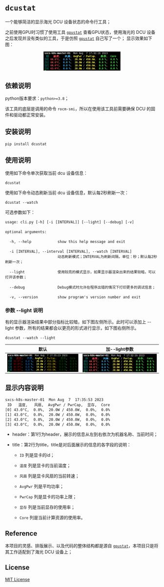 # `dcustat`

一个能够简洁的显示海光 DCU 设备状态的命令行工具；

之前使用GPU时习惯了使用工具 [`gpustat`](https://github.com/wookayin/gpustat) 查看GPU状态，使用海光的 DCU 设备之后发现并没有类似的工具，于是仿照  [`gpustat`](https://github.com/wookayin/gpustat) 自己写了一个；
显示效果如下图：

<div align=center><img src="./docs/dcustat_light.png" width=50% alt="dcustat png" /></div>

## 依赖说明

python版本要求：`python>=3.8`；

该工具的底层是调用的命令 `rocm-smi`，所以在使用该工具前需要确保 DCU 的固件和驱动都正常安装。

## 安装说明

```
pip install dcustat
```

## 使用说明

使用如下命令单次获取当前 dcu 设备信息：

```shell
dcustat
```

使用如下命令动态刷新当前 dcu 设备信息，默认每2秒刷新一次：

```
dcustat --watch
```

可选参数如下：

```
usage: cli.py [-h] [-i [INTERVAL]] [--light] [--debug] [-v]

optional arguments:

  -h, --help            show this help message and exit

  -i [INTERVAL], --interval [INTERVAL], --watch [INTERVAL]
                        动态刷新模式；INTERVAL为刷新间隔，单位：秒；默认每2秒刷新一次；

  --light               使用较亮的模式显示，如果显示器渲染出来的结果较暗，可以打开该参数；

  --debug               Debug模式时允许在程序出错的情况下打印更多的调试信息；

  -v, --version         show program's version number and exit
```

### 参数 --light 说明

有的显示器渲染结果中部分指标比较暗，如下图左侧所示。此时可以添加上 --light 参数，所有的结果都会以更亮的形式进行显示，如下图右侧所示。

```
dcustat --watch --light
```

|默认|加--light参数|
|---|---|
|<img src="./docs/dcustat_dark.png" width="100%" align=center />|<img src="./docs/dcustat_light.png" width="100%" align=center />|

## 显示内容说明

```
sxcs-k8s-master-01  Mon Aug  7  17:35:53 2023
 ID   温度,   风扇,  AvgPwr / PwrCap,  显存,  Core
[0] 43.0°C,  0.0%,  20.0W / 450.0W,  0.0%,  0.0%
[1] 43.0°C,  0.0%,  20.0W / 450.0W,  0.0%,  0.0%
[2] 43.0°C,  0.0%,  20.0W / 450.0W,  0.0%,  0.0%
[3] 43.0°C,  0.0%,  20.0W / 450.0W,  0.0%,  0.0%
```

* header：第1行为header，展示的信息从左到右依次为机器名称、当前时间；

* title：第2行为title，title是对后面展示的信息的各字段的说明：

    * `ID` 列是显卡的id；

    * `温度` 列是显卡的当前温度；

    * `风扇` 列是显卡风扇的当前转速；

    * `AvgPwr` 列是平均功率；

    * `PwrCap` 列是显卡的功率上限；

    * `显存` 列是当前显存的使用率；

    * `Core` 列是当前计算资源的使用率。

## Reference

本项目的灵感、排版展示、以及代码的整体结构都是源自 [`gpustat`](https://github.com/wookayin/gpustat)，本项目只是将其工作适配到了海光 DCU 设备上；

## License

[MIT License](./LICENSE)
